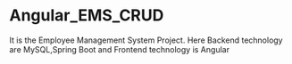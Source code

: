 # Angular_EMS_CRUD
It is the Employee Management System Project.
Here Backend technology are MySQL,Spring Boot and Frontend technology is Angular
